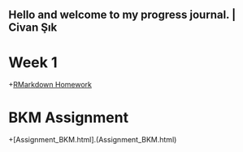 ## Hello and welcome to my progress journal. | Civan Şık

# Week 1

+[RMarkdown Homework](hw1.html)

# BKM Assignment

+[Assignment_BKM.html].(Assignment_BKM.html)
